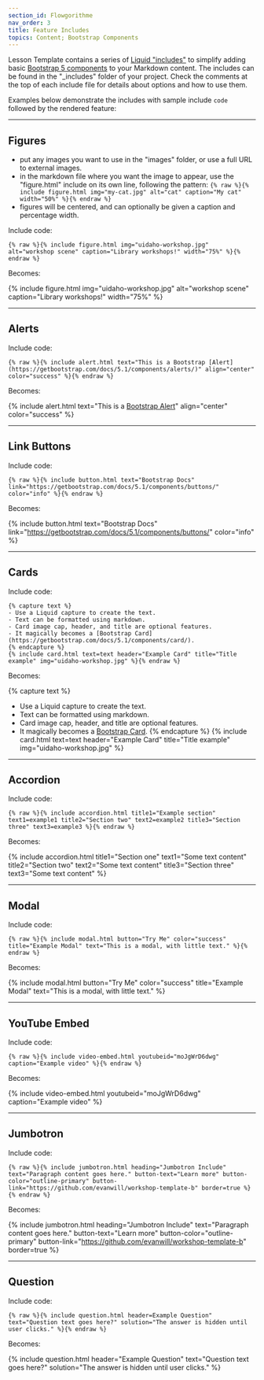 ```yaml
---
section_id: Flowgorithme
nav_order: 3
title: Feature Includes
topics: Content; Bootstrap Components
---
```


Lesson Template contains a series of [Liquid "includes"](https://jekyllrb.com/docs/includes/) to simplify adding basic [Bootstrap 5 components](https://getbootstrap.com/docs/5.1/components/) to your Markdown content.
The includes can be found in the "_includes" folder of your project. 
Check the comments at the top of each include file for details about options and how to use them.

Examples below demonstrate the includes with sample include `code` followed by the rendered feature:

--------

## Figures 

- put any images you want to use in the "images" folder, or use a full URL to external images.
- in the markdown file where you want the image to appear, use the "figure.html" include on its own line, following the pattern: `{% raw %}{% include figure.html img="my-cat.jpg" alt="cat" caption="My cat" width="50%" %}{% endraw %}`
- figures will be centered, and can optionally be given a caption and percentage width.

Include code: 

`{% raw %}{% include figure.html img="uidaho-workshop.jpg" alt="workshop scene" caption="Library workshops!" width="75%" %}{% endraw %}`

Becomes:

{% include figure.html img="uidaho-workshop.jpg" alt="workshop scene" caption="Library workshops!" width="75%" %}

----------

## Alerts

Include code:

`{% raw %}{% include alert.html text="This is a Bootstrap [Alert](https://getbootstrap.com/docs/5.1/components/alerts/)" align="center" color="success" %}{% endraw %}`

Becomes:

{% include alert.html text="This is a [Bootstrap Alert](https://getbootstrap.com/docs/5.1/components/alerts/)" align="center" color="success" %}

-----------

## Link Buttons 

Include code:

`{% raw %}{% include button.html text="Bootstrap Docs" link="https://getbootstrap.com/docs/5.1/components/buttons/" color="info" %}{% endraw %}`

Becomes:

{% include button.html text="Bootstrap Docs" link="https://getbootstrap.com/docs/5.1/components/buttons/" color="info" %}

---------

## Cards

Include code:

```{% raw %}
{% capture text %}
- Use a Liquid capture to create the text.
- Text can be formatted using markdown.
- Card image cap, header, and title are optional features.
- It magically becomes a [Bootstrap Card](https://getbootstrap.com/docs/5.1/components/card/).
{% endcapture %}
{% include card.html text=text header="Example Card" title="Title example" img="uidaho-workshop.jpg" %}{% endraw %}
```

Becomes: 

{% capture text %}
- Use a Liquid capture to create the text.
- Text can be formatted using markdown.
- Card image cap, header, and title are optional features.
- It magically becomes a [Bootstrap Card](https://getbootstrap.com/docs/5.1/components/card/).
{% endcapture %}
{% include card.html text=text header="Example Card" title="Title example" img="uidaho-workshop.jpg" %}

------------

## Accordion

Include code:

`{% raw %}{% include accordion.html title1="Example section" text1=example1 title2="Section two" text2=example2 title3="Section three" text3=example3 %}{% endraw %}`

Becomes:

{% include accordion.html title1="Section one" text1="Some text content" title2="Section two" text2="Some text content" title3="Section three" text3="Some text content" %}

------------

## Modal

Include code:

`{% raw %}{% include modal.html button="Try Me" color="success" title="Example Modal" text="This is a modal, with little text." %}{% endraw %}`

Becomes:

{% include modal.html button="Try Me" color="success" title="Example Modal" text="This is a modal, with little text." %}

-------------

## YouTube Embed

Include code:

`{% raw %}{% include video-embed.html youtubeid="moJgWrD6dwg" caption="Example video" %}{% endraw %}`

Becomes:

{% include video-embed.html youtubeid="moJgWrD6dwg" caption="Example video" %}

-------------

## Jumbotron

Include code:

`{% raw %}{% include jumbotron.html heading="Jumbotron Include" text="Paragraph content goes here." button-text="Learn more" button-color="outline-primary" button-link="https://github.com/evanwill/workshop-template-b" border=true %}{% endraw %}`

Becomes: 

{% include jumbotron.html heading="Jumbotron Include" text="Paragraph content goes here." button-text="Learn more" button-color="outline-primary" button-link="https://github.com/evanwill/workshop-template-b" border=true %}

-------------

## Question

Include code:

`{% raw %}{% include question.html header=Example Question" text="Question text goes here?" solution="The answer is hidden until user clicks." %}{% endraw %}`

Becomes:

{% include question.html header="Example Question" text="Question text goes here?" solution="The answer is hidden until user clicks." %}
